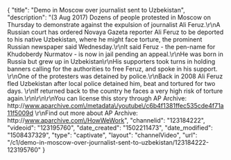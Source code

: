 {
    "title": "Demo in Moscow over journalist sent to Uzbekistan",
    "description": "(3 Aug 2017) Dozens of people protested in Moscow on Thursday to demonstrate against the expulsion of journalist Ali Feruz.\r\nA Russian court has ordered Novaya Gazeta reporter Ali Feruz to be deported to his native Uzbekistan, where he might face torture, the prominent Russian newspaper said Wednesday.\r\nIt said Feruz - the pen-name for Khudoberdy Nurmatov - is now in jail pending an appeal.\r\nHe was born in Russia but grew up in Uzbekistan\r\nHis supporters took turns in holding banners calling for the authorities to free Feruz, and spoke in his support. \r\nOne of the protesters was detained by police.\r\nBack in 2008 Ali Feruz fled Uzbekistan after local police detained him, beat and tortured for two days. \r\nIf returned back to the country he faces a very high risk of torture again.\r\n\r\n\r\nYou can license this story through AP Archive: http:\/\/www.aparchive.com\/metadata\/youtube\/c6b4f1381ffec535cde4f71a11f5009d \r\nFind out more about AP Archive: http:\/\/www.aparchive.com\/HowWeWork",
    "channelid": "123184222",
    "videoid": "123195760",
    "date_created": "1502211473",
    "date_modified": "1508437329",
    "type": "captivate",
    "layout": "channelVideo",
    "url": "\/c1\/demo-in-moscow-over-journalist-sent-to-uzbekistan\/123184222-123195760"
}